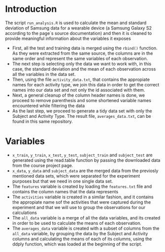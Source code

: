# Introduction

The script `run_analysis.R` is used to calculate the mean and standard deviation of Samsung data for a wearable device (a Samsung Galaxy S2 according to the page`s source documentation) and then it is cleaned to provide meaningful information about the variables it exposes

* First, all the test and training data is merged using the `rbind()` function. As they were extracted from the same source, the columns are in the same order and represent the same variables of each observation.
* The next step is selecting only the data we want to work with, in this case, the standard deviation and the mean of each observation across all the variables in the data set.
* Then, using the file `activity_data.txt`, that contains the appropiate names for each activity type, we join this data in order to get the correct names into our data set and not only the id associated with them.
* Next, a general cleanup of the column header names is done, we proceed to remove parenthesis and some shortened variable names encountered while filtering the data
* As the last step, we proceed to generate a tidy data set with only the Subject and Activity Type. The result file, `averages_data.txt`, can be found in this same repository.

# Variables

* `x_train`, `y_train`, `x_test`, `y_test`, `subject_train` and `subject_test` are generated using the read.table function by passing the downloaded data from the course project page.
* `x_data`, `y_data` and `subject_data` are the merged data from the previosly mentioned data sets, which were separated for the experiment purposes but that we need in one single data set.
* The `features` variable is created by loading the `features.txt` file and contains the column names that the data represents
* The `activities` variable is created in a similar fashion, and it contains the appropiate name sof the activities that were captured during the experiment and that we will use to group the observations for our calculations
* The `all_data` variable is a merge of all the data variables, and its created in order to be used to calculate the means of each observation.
* The `averages_data` variable is created with a subset of columns from the `all_data` variable, by grouping the data by the Subject and Activity columns and calculating the means of each of its columns, using the ddply function, which was loaded at the beginning of the script.